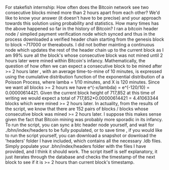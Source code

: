 For stakefish internship: How often does the Bitcoin network see two consecutive blocks mined more than 2 hours apart from each other? We'd like to know your answer (it doesn't have to be precise) and your approach towards this solution using probability and statistics. How many times has the above happened so far in the history of Bitcoin? I ran a bitcoin header node / simplied payment verification node which synced and thus in the process downloaded a verified header chain starting from the genesis block to block ~717000 or thereabouts. I did not bother mainting a continuous node which updates the rest of the header chain up to the current block as I am 99% sure all the block's whose consecutive block was not mined until 2 hours later were mined within Bitcoin's infancy. Mathematically, the question of how often we can expect a consecutive block to be mined after >= 2 hours later , with an average time-to-mine of 10 minutes, is expressed using the cumulative distribution function of the exponential distribution of a Poisson Process, where lamba = 1/10 minutes, and X is 120 minutes. Since we want all blocks >= 2 hours we have e^(-x/lambda) = e^(-120/10) = 0.00000614421. Given the current block height of 717,852 at this time of writing we would expect a total of 717,852*0.00000614421 = 4.41063344 blocks which were mined >= 2 hours later. In actuality, from the results of the script, we know that there are 152 pairs of blocks / blocks whose consecutive block was mined >= 2 hours later. I suppose this makes sense given the fact that Bitcoin mining was probably more sporadic in its infancy. To run the script, you can sync a btc header node yourself, and wait for ./bhn/index/headers to be fully populated, or to save time , if you would like to run the script yourself, you can download a snapshot or download the 'headers' folder I have included, which contains all the necessary .ldb files. Simply populate your .bhn/index/headers folder with the files I have provided, and I think it should work. The script itself is self explanatory, it just iterates through the database and checks the timestamp of the next block to see if it is >= 2 hours than current block's timestamp.
